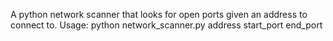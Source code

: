 A python network scanner that looks for open ports given an address to connect to.
Usage: python network_scanner.py address start_port end_port
